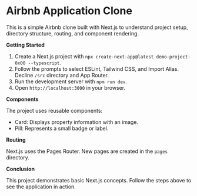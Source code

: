 # Airbnb Application Clone

This is a simple Airbnb clone built with Next.js to understand project setup, directory structure, routing, and component rendering.

**Getting Started**

1. Create a Next.js project with `npx create-next-app@latest demo-project-0x00 --typescript`.
2. Follow the prompts to select ESLint, Tailwind CSS, and Import Alias. Decline `/src` directory and App Router.
3. Run the development server with `npm run dev`.
4. Open `http://localhost:3000` in your browser.

**Components**

The project uses reusable components:

- Card: Displays property information with an image.
- Pill: Represents a small badge or label.

**Routing**

Next.js uses the Pages Router. New pages are created in the `pages` directory.

**Conclusion**

This project demonstrates basic Next.js concepts. Follow the steps above to see the application in action.